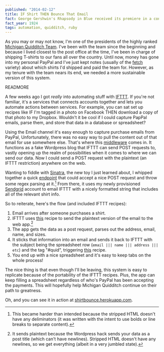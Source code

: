 ```yaml
---
published: "2014-02-12"
title: IF Shirt THEN Bounce That Email
fact: George Gershwin's Rhapsody in Blue received its premiere in a concert titled "An Experiment in Modern Music," in New York, with Gershwin playing the piano.
fact_year: 1924
tags: automation, quidditch, ruby
---
```


As you may or may not know, I'm one of the presidents of the highly ranked [Michigan Quidditch Team](http://michiganquidditch.com/). I've been with the team since the beginning and because I lived closest to the post office at the time, I've been in charge of shipping T-shirts to our fans all over the country. Until now, money has gone into my personal PayPal and I've just kept notes (usually of the [fetch](http://www.fetchnotes.com) variety) about which shirts I'd shipped and paid the team for. However, as my tenure with the team nears its end, we needed a more sustainable version of this system.

READMORE

A few weeks ago I got _really_ into automating stuff with [IFTTT](https://ifttt.com). If you're not familiar, it's a services that connects accounts together and lets you automate actions between services. For example, you can sat set up recipes like IF I'm tagged in a photo on Facebook THEN download a copy of that photo to my Dropbox. Wouldn't it be cool if I could capture PapPal emails, parse them, and store that data in a database or spreadsheet?

Using the Email channel it's easy enough to capture purchase emails from PayPal, Unfortunately, there was no easy way to pull the content out of that email for use somewhere else. That's where this [middleware](https://github.com/captn3m0/ifttt-webhook) comes in. It functions as a fake Wordpress blog that IFTTT can send POST requests to, vastly opening up the realm of possibilities when it comes to where we can send our data. Now I could send a POST request with the plaintext (an IFTTT restriction) anywhere on the web.

Wanting to fiddle with [Sinatra](http://sinatrarb.com), the new toy I just learned about, I whipped together a quick [endpoint](https://gist.github.com/xavdid/8930419) that could accept a nice POST request and throw some regex parsing at it.[^1] From there, it uses my newly provisioned [Sendgrid](http://www.sendgrid.com) account to email IFTTT with a nicely formatted string that includes all of the relevant shirt info.

So to reiterate, here's the flow (and included IFTTT recipes):

1. Email arrives after someone purchases a shirt.
2. IFTTT uses [this](https://ifttt.com/recipes/145811-forward-paypal-emails-to-webapp) recipe to send the plaintext version of the email to the web app.[^2]
3. The app gets the data as a post request, parses out the address, email, name, and sizes.
4. It sticks that information into an email and sends it back to IFTTT with the subject being the spreadsheet row (`email ||| name ||| address ||| etc`) and the tag "#quid", triggering [this](https://ifttt.com/recipes/145812-put-quid-emails-into-a-spreadsheet) recipe.
5. You end up with a nice spreadsheet and it's easy to keep tabs on the whole process!

The nice thing is that even though I'll be leaving, this system is easy to replicate because of the portability of the IFTTT recipes. Plus, the app can keep filling a spreadsheet regardless of who's PayPal has been accepting the payments. This will hopefully help Michigan Quidditch continue on their path to greatness.

Oh, and you can see it in action at [shirtbounce.herokuapp.com](https://shirtbounce.herokuapp.com).

[^1]: This became harder than intended because the stripped HTML doesn't have any deliminators (it was written with the intent to use bolds or line breaks to separate content).
[^2]: It sends plaintext because the Wordpress hack sends your data as a post title (which can't have newlines). Stripped HTML doesn't have any newlines, so we get everything (albeit in a very jumbled state).
